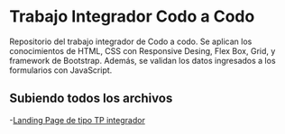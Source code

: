# Trabajo Integrador Codo a Codo

Repositorio del trabajo integrador de Codo a codo. Se aplican los conocimientos de HTML, CSS con Responsive Desing, Flex Box, Grid, y framework de Bootstrap. Además, se validan los datos ingresados a los formularios con JavaScript.

## Subiendo todos los archivos

-[Landing Page de tipo TP integrador](https://RomanoMaxi.github.io/Integrador-Codo-a-Codo)
